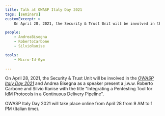 ```yaml
---
title: Talk at OWASP Italy Day 2021
tags: [seminars]
customExcerpt: >
    On April 28, 2021, the Security & Trust Unit will be involved in the "OWASP Italy Day 2021", with Andrea Bisegna holding the presentation "Integrating a Pentesting Tool for IdM Protocols in a Continuous Delivery Pipeline".

people:
    - AndreaBisegna
    - RobertoCarbone
    - SilvioRanise

tools:
    - Micro-Id-Gym
     
---
```


On April 28, 2021, the Security & Trust Unit will be involved in the [*OWASP Italy Day 2021*](https://owasp.org/www-chapter-italy/events/owasp-day-210428) and Andrea Bisegna as a speaker present a j.w.w. Roberto Carbone and Silvio Ranise with the title "Integrating a Pentesting Tool for IdM Protocols in a Continuous Delivery Pipeline".

OWASP Italy Day 2021 will take place online from April 28 from 9 AM to 1 PM (Italian time).
